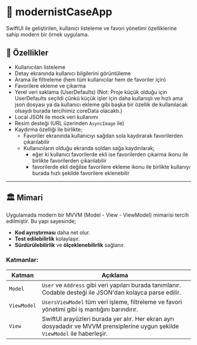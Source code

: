 # 🧩 modernistCaseApp

SwiftUI ile geliştirilen, kullanıcı listeleme ve favori yönetimi özelliklerine sahip modern bir örnek uygulama.

## 📱 Özellikler

- Kullanıcıları listeleme
- Detay ekranında kullanıcı bilgilerini görüntüleme
- Arama ile filtreleme (hem tüm kullanıcılar hem de favoriler için)
- Favorilere ekleme ve çıkarma
- Yerel veri saklama (UserDefaults) (Not: Proje küçük olduğu için UserDefaults seçildi çünkü küçük işler için daha kullanışlı ve hızlı ama json dosyası ya da kullanıcı ekleme gibi başka bir özellik de kullanılacak olsaydı burada tercihimiz coreData olacaktı.)
- Local JSON ile mock veri kullanımı
- Resim desteği (URL üzerinden `AsyncImage` ile)
- Kaydırma özelliği ile birlikte;
    - Favoriler ekranında kullanıcıyı sağdan sola kaydırarak favorilerden çıkarılabilir
    - Kullanıcıların olduğu ekranda soldan sağa kaydırılarak;
        - eğer ki kullanıcı favorilerde ekli ise favorilerden çıkarma ikonu ile birlikte favorilerden çıkarılabilir
        - favorilerde ekli değilse favorilere ekleme ikonu ile birlikte kullanıyı burada hızlı şekilde favorilere eklenebilir

---

## 🏛 Mimari

Uygulamada modern bir MVVM (Model - View - ViewModel) mimarisi tercih edilmiştir. Bu yapı sayesinde;

- **Kod ayrıştırması** daha net olur.
- **Test edilebilirlik** kolaylaşır.
- **Sürdürülebilirlik** ve **ölçeklenebilirlik** sağlanır.

### Katmanlar:

| Katman      | Açıklama |
|-------------|----------|
| `Model`     | `User` ve `Address` gibi veri yapıları burada tanımlanır. Codable desteği ile JSON'dan kolayca parse edilir. |
| `ViewModel` | `UsersViewModel` tüm veri işleme, filtreleme ve favori yönetimi gibi iş mantığını barındırır. |
| `View`      | SwiftUI arayüzleri burada yer alır. Her ekran ayrı dosyadadır ve MVVM prensiplerine uygun şekilde `ViewModel` ile haberleşir. |
